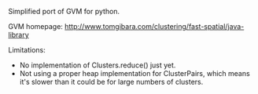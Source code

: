 
Simplified port of GVM for python.

GVM homepage: http://www.tomgibara.com/clustering/fast-spatial/java-library

Limitations:

 * No implementation of Clusters.reduce() just yet.
 * Not using a proper heap implementation for ClusterPairs, which means it's slower than it could be for large numbers of clusters.
